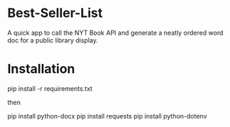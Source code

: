 # Best-Seller-List
A quick app to call the NYT Book API and generate a neatly ordered word doc for a public library display.

# Installation
pip install -r requirements.txt

then

pip install python-docx
pip install requests
pip install python-dotenv
